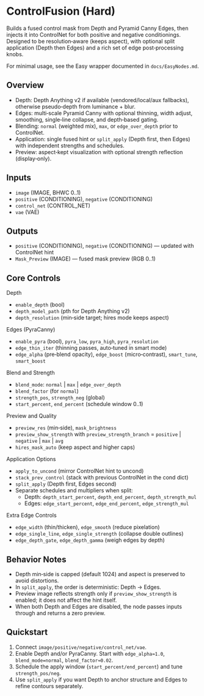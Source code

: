 # ControlFusion (Hard)

Builds a fused control mask from Depth and Pyramid Canny Edges, then injects it into ControlNet for both positive and negative conditionings. Designed to be resolution‑aware (keeps aspect), with optional split application (Depth then Edges) and a rich set of edge post‑processing knobs.

For minimal usage, see the Easy wrapper documented in `docs/EasyNodes.md`.

## Overview
- Depth: Depth Anything v2 if available (vendored/local/aux fallbacks), otherwise pseudo‑depth from luminance + blur.
- Edges: multi‑scale Pyramid Canny with optional thinning, width adjust, smoothing, single‑line collapse, and depth‑based gating.
- Blending: `normal` (weighted mix), `max`, or `edge_over_depth` prior to ControlNet.
- Application: single fused hint or `split_apply` (Depth first, then Edges) with independent strengths and schedules.
- Preview: aspect‑kept visualization with optional strength reflection (display‑only).

## Inputs
- `image` (IMAGE, BHWC 0..1)
- `positive` (CONDITIONING), `negative` (CONDITIONING)
- `control_net` (CONTROL_NET)
- `vae` (VAE)

## Outputs
- `positive` (CONDITIONING), `negative` (CONDITIONING) — updated with ControlNet hint
- `Mask_Preview` (IMAGE) — fused mask preview (RGB 0..1)

## Core Controls
Depth
- `enable_depth` (bool)
- `depth_model_path` (pth for Depth Anything v2)
- `depth_resolution` (min‑side target; hires mode keeps aspect)

Edges (PyraCanny)
- `enable_pyra` (bool), `pyra_low`, `pyra_high`, `pyra_resolution`
- `edge_thin_iter` (thinning passes, auto‑tuned in smart mode)
- `edge_alpha` (pre‑blend opacity), `edge_boost` (micro‑contrast), `smart_tune`, `smart_boost`

Blend and Strength
- `blend_mode`: `normal` | `max` | `edge_over_depth`
- `blend_factor` (for `normal`)
- `strength_pos`, `strength_neg` (global)
- `start_percent`, `end_percent` (schedule window 0..1)

Preview and Quality
- `preview_res` (min‑side), `mask_brightness`
- `preview_show_strength` with `preview_strength_branch` = `positive` | `negative` | `max` | `avg`
- `hires_mask_auto` (keep aspect and higher caps)

Application Options
- `apply_to_uncond` (mirror ControlNet hint to uncond)
- `stack_prev_control` (stack with previous ControlNet in the cond dict)
- `split_apply` (Depth first, Edges second)
- Separate schedules and multipliers when split:
  - Depth: `depth_start_percent`, `depth_end_percent`, `depth_strength_mul`
  - Edges: `edge_start_percent`, `edge_end_percent`, `edge_strength_mul`

Extra Edge Controls
- `edge_width` (thin/thicken), `edge_smooth` (reduce pixelation)
- `edge_single_line`, `edge_single_strength` (collapse double outlines)
- `edge_depth_gate`, `edge_depth_gamma` (weigh edges by depth)

## Behavior Notes
- Depth min‑side is capped (default 1024) and aspect is preserved to avoid distortions.
- In `split_apply`, the order is deterministic: Depth → Edges.
- Preview image reflects strength only if `preview_show_strength` is enabled; it does not affect the hint itself.
- When both Depth and Edges are disabled, the node passes inputs through and returns a zero preview.

## Quickstart
1) Connect `image/positive/negative/control_net/vae`.
2) Enable Depth and/or PyraCanny. Start with `edge_alpha≈1.0`, `blend_mode=normal`, `blend_factor≈0.02`.
3) Schedule the apply window (`start_percent/end_percent`) and tune `strength_pos/neg`.
4) Use `split_apply` if you want Depth to anchor structure and Edges to refine contours separately.

